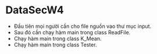 DataSecW4
=========
- Đầu tiên mọi người cần cho file nguồn  vao thư mục input.
- Sau đó cần chạy hàm main trong class ReadFile.
- Chạy hàm main trong class K_Mean.
- Chạy hàm main trong class Tester.
